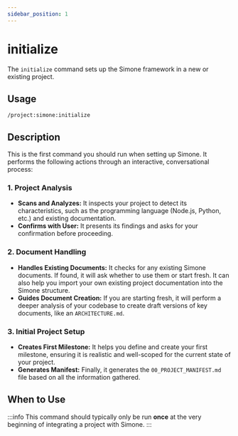 ```yaml
---
sidebar_position: 1
---
```


# initialize

The `initialize` command sets up the Simone framework in a new or existing project.

## Usage

```
/project:simone:initialize
```

## Description

This is the first command you should run when setting up Simone. It performs the following actions through an interactive, conversational process:

### 1. Project Analysis

*   **Scans and Analyzes:** It inspects your project to detect its characteristics, such as the programming language (Node.js, Python, etc.) and existing documentation.
*   **Confirms with User:** It presents its findings and asks for your confirmation before proceeding.

### 2. Document Handling

*   **Handles Existing Documents:** It checks for any existing Simone documents. If found, it will ask whether to use them or start fresh. It can also help you import your own existing project documentation into the Simone structure.
*   **Guides Document Creation:** If you are starting fresh, it will perform a deeper analysis of your codebase to create draft versions of key documents, like an `ARCHITECTURE.md`.

### 3. Initial Project Setup

*   **Creates First Milestone:** It helps you define and create your first milestone, ensuring it is realistic and well-scoped for the current state of your project.
*   **Generates Manifest:** Finally, it generates the `00_PROJECT_MANIFEST.md` file based on all the information gathered.

## When to Use

:::info
This command should typically only be run **once** at the very beginning of integrating a project with Simone.
:::